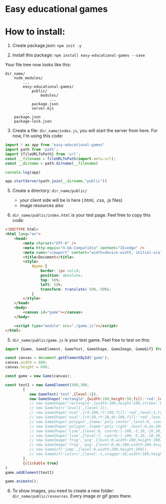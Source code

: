 # Easy educational games

# How to install:

1) Create package.json:
`npm init -y`

2) Install this package:
`npm install easy-educational-games --save`


Your file tree now looks like this:
```
dir_name/
    node_modules/
        ...
        easy-educational-games/
            public/
                modules/
                    ...
            package.json
            server.mjs
        ...
    package.json
    package-lock.json
```

3) Create a file: `dir_name/index.js`, you will start the server from here. For now, I'm using this code:
```javascript
import * as app from "easy-educational-games"
import path from 'path';
import {fileURLToPath} from 'url';
const __filename = fileURLToPath(import.meta.url);
const __dirname = path.dirname(__filename)

console.log(app)

app.startServer(path.join(__dirname,"public"))
```

5) Create a directory: `dir_name/public/`
   - your client side will be in here (.html, .css, .js files)
   - image resources also

6) `dir_name/public/index.html` is your test page. Feel free to copy this code:
```html
<!DOCTYPE html>
<html lang="en">
    <head>
        <meta charset="UTF-8" />
        <meta http-equiv="X-UA-Compatible" content="IE=edge" />
        <meta name="viewport" content="width=device-width, initial-scale=1.0" />
        <title>Document</title>
        <style>
            #game {
                border: 1px solid;
                position: absolute;
                top: 50%;
                left: 50%;
                transform: translate(-50%,-50%);
            }
        </style>
    </head>
    <body>
        <canvas id="game"></canvas>
    </body>

    <script type="module" src="./game.js"></script>
</html>
```

5) `dir_name/public/game.js` is your test game. Feel free to test on this:
```javascript
import {Game, GameElement, GameText, GameShape, GameImage, GameGif} from "../modules/index.js"

const canvas = document.getElementById('game');
canvas.width = 600;
canvas.height = 600;

const game = new Game(canvas);

const text1 = new GameElement(300,300,
        [
           new GameText('text',{level:1}),
           new GameShape('rectangle',{width:100,height:50,fill:'red',level:0}),
           // new GameShape('rectangle',{width:100,height:100,stroke:'black',lineWidth:2,level:1}),
           // new GameText('level1',{level:1}),
           // new GameShape('oval',{rX:100,rY:100,fill:'red',level:1,rotation:0.2,stroke:'black',lineWidth:20}),
           // new GameShape('oval',{rX:50,rY:20,dx:200,fill:'red',level:1,rotation:0.4}),
           // new GameShape('polygon',{name:'poly center',level:6, coords:[-100,-5,10,-10,30,30],fill:'red',rotation:0.3}),
           // new GameShape('polygon',{name:'poly right',level:6,dx:200, coords:[-100,-5,10,-10,30,30],fill:'red',rotation:0.3}),
           // new GameShape('line',{level:6, coords:[-100,-5,10,-10,30,30,200,-200],stroke:'black',lineWidth:50,}),
           // new GameShape('line',{level:7, coords:[-100,-5,10,-10,30,30,200,-200],stroke:'red',lineWidth:2,}),
           // new GameImage('frog','png',{level:0,width:100,height:100,rotation:0.8}),
           // new GameImage('frog','png',{level:0,dx:200,width:200,height:100,rotation:-0.8}),
           // new GameGif('jump',{level:0,width:200,height:200}),
           // new GameGif('colors',{level:-1,stagger:10,width:300,height:300}),
        ],
        {clickable:true}
)
game.addElement(text1)

game.animate();
```

6) To show images, you need to create a new folder: `dir_name/public/resources`.
Every image or gif goes there.